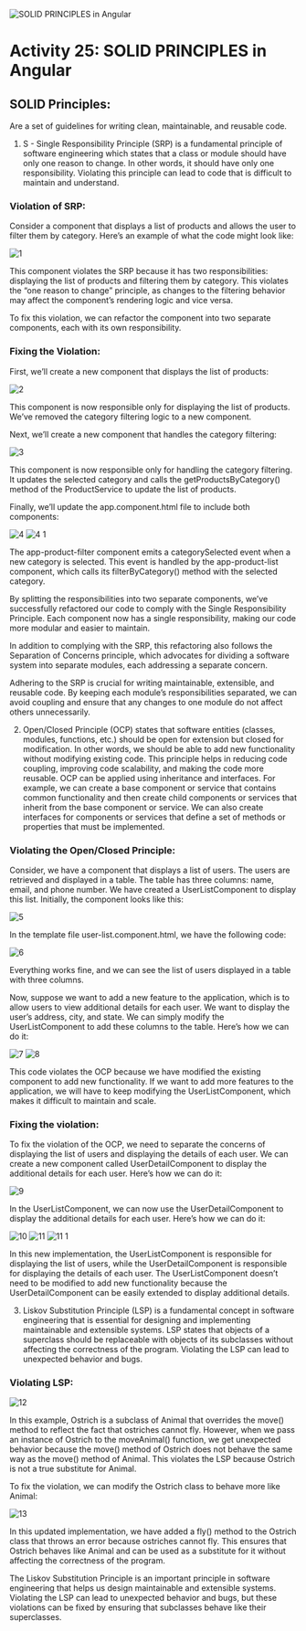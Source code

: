 ![SOLID PRINCIPLES in Angular](https://github.com/user-attachments/assets/74737929-994c-47ea-87ee-b36741d8418a)
# Activity 25: SOLID PRINCIPLES in Angular
## SOLID Principles:
Are a set of guidelines for writing clean, maintainable, and reusable code.

1. S - Single Responsibility Principle (SRP)
is a fundamental principle of software engineering which states that a class or module should have only one reason to change. In other words, it should have only one responsibility. Violating this principle can lead to code that is difficult to maintain and understand.

### Violation of SRP:
Consider a component that displays a list of products and allows the user to filter them by category. Here’s an example of what the code might look like:

![1](https://github.com/user-attachments/assets/7469b527-d7ef-474f-8346-eea1b8855339)

This component violates the SRP because it has two responsibilities: displaying the list of products and filtering them by category. This violates the “one reason to change” principle, as changes to the filtering behavior may affect the component’s rendering logic and vice versa.

To fix this violation, we can refactor the component into two separate components, each with its own responsibility.

### Fixing the Violation:
First, we’ll create a new component that displays the list of products:

![2](https://github.com/user-attachments/assets/54dd98f3-f3cb-40a6-b217-494194256d80)

This component is now responsible only for displaying the list of products. We’ve removed the category filtering logic to a new component.

Next, we’ll create a new component that handles the category filtering:

![3](https://github.com/user-attachments/assets/058a9624-9220-49a5-94a4-f2234264f19b)

This component is now responsible only for handling the category filtering. It updates the selected category and calls the getProductsByCategory() method of the ProductService to update the list of products.

Finally, we’ll update the app.component.html file to include both components:

![4](https://github.com/user-attachments/assets/2c5a5723-cdb9-4aa5-8c26-bc3a40a7cc61)
![4 1](https://github.com/user-attachments/assets/5d5bfcb5-1563-47b8-934a-76b13c9d7d1d)

The app-product-filter component emits a categorySelected event when a new category is selected. This event is handled by the app-product-list component, which calls its filterByCategory() method with the selected category.

By splitting the responsibilities into two separate components, we’ve successfully refactored our code to comply with the Single Responsibility Principle. Each component now has a single responsibility, making our code more modular and easier to maintain.

In addition to complying with the SRP, this refactoring also follows the Separation of Concerns principle, which advocates for dividing a software system into separate modules, each addressing a separate concern.

Adhering to the SRP is crucial for writing maintainable, extensible, and reusable code. By keeping each module’s responsibilities separated, we can avoid coupling and ensure that any changes to one module do not affect others unnecessarily.

2. Open/Closed Principle (OCP)
states that software entities (classes, modules, functions, etc.) should be open for extension but closed for modification. In other words, we should be able to add new functionality without modifying existing code. This principle helps in reducing code coupling, improving code scalability, and making the code more reusable. OCP can be applied using inheritance and interfaces. For example, we can create a base component or service that contains common functionality and then create child components or services that inherit from the base component or service. We can also create interfaces for components or services that define a set of methods or properties that must be implemented.

### Violating the Open/Closed Principle:
Consider, we have a component that displays a list of users. The users are retrieved and displayed in a table. The table has three columns: name, email, and phone number. We have created a UserListComponent to display this list. Initially, the component looks like this:

![5](https://github.com/user-attachments/assets/d1d75844-c277-43b4-83fd-7631f91a48ab)

In the template file user-list.component.html, we have the following code:

![6](https://github.com/user-attachments/assets/79bc26f3-0efc-412f-aa6e-25c88f0f1f3b)

Everything works fine, and we can see the list of users displayed in a table with three columns.

Now, suppose we want to add a new feature to the application, which is to allow users to view additional details for each user. We want to display the user’s address, city, and state. We can simply modify the UserListComponent to add these columns to the table. Here’s how we can do it:

![7](https://github.com/user-attachments/assets/fdae54d9-fd74-4a11-bf79-44fc8044ad8c)
![8](https://github.com/user-attachments/assets/325e82bc-5d2d-4feb-ae68-60c9bb471980)

This code violates the OCP because we have modified the existing component to add new functionality. If we want to add more features to the application, we will have to keep modifying the UserListComponent, which makes it difficult to maintain and scale.

### Fixing the violation:
To fix the violation of the OCP, we need to separate the concerns of displaying the list of users and displaying the details of each user. We can create a new component called UserDetailComponent to display the additional details for each user. Here’s how we can do it:

![9](https://github.com/user-attachments/assets/4a1ae7db-70c5-4202-b2d4-7b3147f8d72a)

In the UserListComponent, we can now use the UserDetailComponent to display the additional details for each user. Here’s how we can do it:

![10](https://github.com/user-attachments/assets/d06fd202-5a6b-422d-869a-9f0fbd759a28)
![11](https://github.com/user-attachments/assets/c7648e30-e945-491a-8dcc-1d624246292c)
![11 1](https://github.com/user-attachments/assets/01dbd17d-ea9a-4150-b7f3-2be1c61897e2)

In this new implementation, the UserListComponent is responsible for displaying the list of users, while the UserDetailComponent is responsible for displaying the details of each user. The UserListComponent doesn’t need to be modified to add new functionality because the UserDetailComponent can be easily extended to display additional details.

3. Liskov Substitution Principle (LSP)
is a fundamental concept in software engineering that is essential for designing and implementing maintainable and extensible systems. LSP states that objects of a superclass should be replaceable with objects of its subclasses without affecting the correctness of the program. Violating the LSP can lead to unexpected behavior and bugs.

### Violating LSP:

![12](https://github.com/user-attachments/assets/743655a9-8cee-4b25-bdb6-1cea8e154921)

In this example, Ostrich is a subclass of Animal that overrides the move() method to reflect the fact that ostriches cannot fly. However, when we pass an instance of Ostrich to the moveAnimal() function, we get unexpected behavior because the move() method of Ostrich does not behave the same way as the move() method of Animal. This violates the LSP because Ostrich is not a true substitute for Animal.

To fix the violation, we can modify the Ostrich class to behave more like Animal:

![13](https://github.com/user-attachments/assets/e09a5724-1e7c-4148-9ab9-39879f7ff222)

In this updated implementation, we have added a fly() method to the Ostrich class that throws an error because ostriches cannot fly. This ensures that Ostrich behaves like Animal and can be used as a substitute for it without affecting the correctness of the program.

The Liskov Substitution Principle is an important principle in software engineering that helps us design maintainable and extensible systems. Violating the LSP can lead to unexpected behavior and bugs, but these violations can be fixed by ensuring that subclasses behave like their superclasses.

